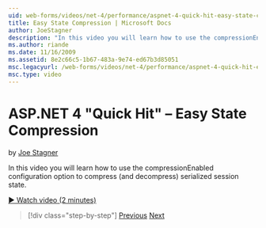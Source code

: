 ```yaml
---
uid: web-forms/videos/net-4/performance/aspnet-4-quick-hit-easy-state-compression
title: Easy State Compression | Microsoft Docs
author: JoeStagner
description: "In this video you will learn how to use the compressionEnabled configuration option to compress (and decompress) serialized session state."
ms.author: riande
ms.date: 11/16/2009
ms.assetid: 8e2c66c5-1b67-483a-9e74-ed67b3d85051
msc.legacyurl: /web-forms/videos/net-4/performance/aspnet-4-quick-hit-easy-state-compression
msc.type: video
---
```

ASP.NET 4 "Quick Hit" – Easy State Compression
====================
by [Joe Stagner](https://github.com/JoeStagner)

In this video you will learn how to use the compressionEnabled configuration option to compress (and decompress) serialized session state. 

[&#9654; Watch video (2 minutes)](https://channel9.msdn.com/Blogs/ASP-NET-Site-Videos/aspnet-4-quick-hit-easy-state-compression)

> [!div class="step-by-step"]
> [Previous](aspnet-4-quick-hit-selective-view-state.md)
> [Next](how-do-i-use-the-viewstatemode-property-for-managing-viewstate.md)
